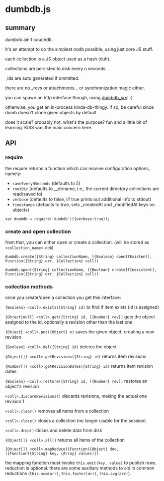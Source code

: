 # dumbdb.js



## summary

dumbdb ain't couchdb.

it's an attempt to do the simplest nodb possible, using just core JS stuff.

each collection is a JS object used as a hash (duh).

collections are persisted to disk every n seconds.

_ids are auto generated if ommitted.

there are no _revs or attachments... or synchronization magic either.

you can spawn an http interface though, using [dumbdb_srv](https://github.com/JosePedroDias/dumbdb_srv)! :)

otherwise, you get an in-process kinda-db-thingy. if so, be careful since dumb doesn't clone given objects by default.

does it scale? probably not. what's the purpose? fun and a little bit of learning. KISS was the main concern here.



## API

### require

the require returns a function which can receive configuration options, namely:

  * `saveEveryNSeconds`  (defaults to 5)
  * `rootDir`            (defaults to __dirname, i.e., the current directory collections are read/saved to)
  * `verbose`            (defaults to false, iif true prints out additional info to stdout)
  * `timestamps`         (defaults to true, sets _createdAt and _modifiedAt keys on objects)

`var dumbdb = require('dumbdb')({verbose:true});`



### create and open collection

from that, you can either open or create a collection. (will be stored as `<collection_name>.ddb`)

`dumbdb.create({String} collectionName, [{Boolean} openIfExistent], Function({String} err, {Collection} coll))`

`dumbdb.open({String} collectionName, [{Boolean} createIfInexistent], Function({String} err, {Collection} coll))`



### collection methods

once you create/open a collection you get this interface:

`{Boolean} <coll>.exists({String} id)` to find if item exists (id is assigned)

`{Object|null} <coll>.get({String} id, [{Number} rev])` gets the object assigned to the id, optionally a revision other than the last one

`{Object} <coll>.put({Object} o)` saves the given object, creating a new revision

`{Boolean} <coll>.del({String} id)` deletes the object



`{Object[]} <coll>.getRevisions({String} id)` returns item revisions

`{Number[]} <coll>.getRevisionDates({String} id)` returns item revision dates

`{Boolean} <coll>.restore({String} id, [{Number} rev])` restores an object's revision

`<coll>.discardRevisions()` discards revisions, making the actual one revision 1



`<coll>.clear()` removes all items from a collection

`<coll>.close()` closes a collection (no longer usable for the session)

`<coll>.drop()` closes and delete data from disk



`{Object[]} <coll>.all()` returns all items of the collection

`{Object[]} <coll>.mapReduce({Function({Object} doc, [{Function({String} key, {Array} values)})`

the mapping function must invoke `this.emit(key, value)` to publish rows.
reduction is optional.
there are some auxiliary methods to aid in common reductions (`this.sum(arr)`, `this.factor(arr)`, `this.avg(arr)`).

